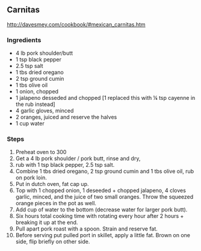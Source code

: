 ## Carnitas

<http://davesmey.com/cookbook/#mexican_carnitas.htm>

### Ingredients
- 4 lb pork shoulder/butt
- 1 tsp black pepper
- 2.5 tsp salt
- 1 tbs dried oregano
- 2 tsp ground cumin
- 1 tbs olive oil
- 1 onion, chopped
- 1 jalapeno desseded and chopped [1 replaced this with ¼ tsp cayenne in the rub instead]
- 4 garlic gloves, minced
- 2 oranges, juiced and reserve the halves
- 1 cup water

### Steps
1. Preheat oven to 300
2. Get a 4 lb pork shoulder / pork butt, rinse and dry, 
3. rub with 1 tsp black pepper, 2.5 tsp salt.
4. Combine 1 tbs dried oregano, 2 tsp ground cumin and 1 tbs olive oil, rub on pork loin.
5. Put in dutch oven, fat cap up. 
6. Top with 1 chopped onion, 1 deseeded + chopped jalapeno, 4 cloves garlic, minced, and the juice of two small oranges. Throw the squeezed orange pieces in the pot as well.
7. Add cup of water to the bottom (decrease water for larger pork butt). 
8. Six hours total cooking time with rotating every hour after 2 hours + breaking it up at the end. 
9. Pull apart pork roast with a spoon. Strain and reserve fat. 
10. Before serving put pulled port in skillet, apply a little fat. Brown on one side, flip briefly on other side.
